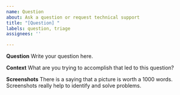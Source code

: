 ```yaml
---
name: Question
about: Ask a question or request technical support
title: "[Question] "
labels: question, triage
assignees: ''

---
```


**Question**
Write your question here.

**Context**
What are you trying to accomplish that led to this question?

**Screenshots**
There is a saying that a picture is worth a 1000 words. Screenshots really help to identify and solve problems.
